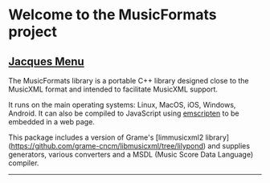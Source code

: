 Welcome to the MusicFormats project
======================================================================

[Jacques Menu](https://github.com/jacques-menu/musicformats)
----------------------------------------------------------------------

The MusicFormats library is a portable C++ library designed close to the MusicXML format and intended to facilitate MusicXML support.

It runs on the main operating systems: Linux, MacOS, iOS, Windows, Android. It can also be compiled to JavaScript using [emscripten](http://emscripten.org) to be embedded in a web page.

This package includes a version of Grame's [limmusicxml2 library] (https://github.com/grame-cncm/libmusicxml/tree/lilypond) and supplies generators, various converters and a MSDL (Music Score Data Language) compiler.

---
